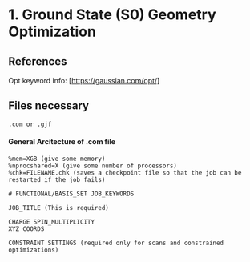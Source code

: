 # 1. Ground State (S0) Geometry Optimization
## References
Opt keyword info: [https://gaussian.com/opt/]

## Files necessary
```.com or .gjf```

#### General Arcitecture of .com file
```
%mem=XGB (give some memory)
%nprocshared=X (give some number of processors)
%chk=FILENAME.chk (saves a checkpoint file so that the job can be restarted if the job fails)

# FUNCTIONAL/BASIS_SET JOB_KEYWORDS

JOB_TITLE (This is required)

CHARGE SPIN_MULTIPLICITY
XYZ COORDS

CONSTRAINT SETTINGS (required only for scans and constrained optimizations)
```
